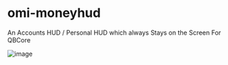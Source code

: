 # omi-moneyhud
An Accounts HUD / Personal HUD which always Stays on the Screen For QBCore 

![image](https://github.com/OmiJod/omi-moneyhud/assets/69292814/5f0b64dc-14b3-4f04-9602-6d98d3ce3205)
